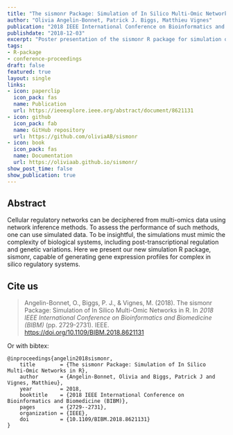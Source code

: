 ```yaml
---
title: "The sismonr Package: Simulation of In Silico Multi-Omic Networks in R"
author: "Olivia Angelin-Bonnet, Patrick J. Biggs, Matthieu Vignes"
publication: "2018 IEEE International Conference on Bioinformatics and Biomedicine (BIBM)"
publishdate: "2018-12-03"
excerpt: "Poster presentation of the sismonr R package for simulation of gene regulatory networks with transcription and post-transcriptional regulation."
tags:
- R-package
- conference-proceedings
draft: false
featured: true
layout: single
links:
- icon: paperclip
  icon_pack: fas
  name: Publication
  url: https://ieeexplore.ieee.org/abstract/document/8621131
- icon: github
  icon_pack: fab
  name: GitHub repository
  url: https://github.com/oliviaAB/sismonr
- icon: book
  icon_pack: fas
  name: Documentation
  url: https://oliviaab.github.io/sismonr/
show_post_time: false
show_publication: true
---
```


## Abstract

Cellular regulatory networks can be deciphered from multi-omics data using network inference methods. To assess the performance of such methods, one can use simulated data. To be insightful, the simulations must mimic the complexity of biological systems, including post-transcriptional regulation and genetic variations. Here we present our new simulation R package, sismonr, capable of generating gene expression profiles for complex in silico regulatory systems.

## Cite us

> Angelin-Bonnet, O., Biggs, P. J., & Vignes, M. (2018). The sismonr Package: Simulation of In Silico Multi-Omic Networks in R. In *2018 IEEE International Conference on Bioinformatics and Biomedicine (BIBM)* (pp. 2729-2731). IEEE. https://doi.org/10.1109/BIBM.2018.8621131

Or with bibtex:

```
@inproceedings{angelin2018sismonr,
	title        = {The sismonr Package: Simulation of In Silico Multi-Omic Networks in R},
	author       = {Angelin-Bonnet, Olivia and Biggs, Patrick J and Vignes, Matthieu},
	year         = 2018,
	booktitle    = {2018 IEEE International Conference on Bioinformatics and Biomedicine (BIBM)},
	pages        = {2729--2731},
	organization = {IEEE},
	doi          = {10.1109/BIBM.2018.8621131}
}
```
